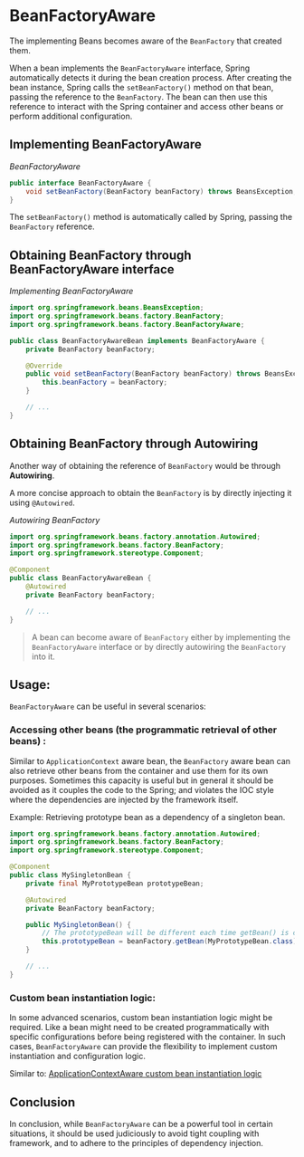 # BeanFactoryAware

The implementing Beans becomes aware of the `BeanFactory` that created them.

When a bean implements the `BeanFactoryAware` interface, Spring automatically detects it during the bean creation
process.
After creating the bean instance, Spring calls the `setBeanFactory()` method on that bean, passing the reference to
the `BeanFactory`.
The bean can then use this reference to interact with the Spring container and access other beans or perform additional
configuration.

## Implementing BeanFactoryAware

_BeanFactoryAware_
```java
public interface BeanFactoryAware {
    void setBeanFactory(BeanFactory beanFactory) throws BeansException;
}
```

The `setBeanFactory()` method is automatically called by Spring, passing the `BeanFactory` reference.

## Obtaining BeanFactory through BeanFactoryAware interface

_Implementing BeanFactoryAware_
```java
import org.springframework.beans.BeansException;
import org.springframework.beans.factory.BeanFactory;
import org.springframework.beans.factory.BeanFactoryAware;

public class BeanFactoryAwareBean implements BeanFactoryAware {
    private BeanFactory beanFactory;

    @Override
    public void setBeanFactory(BeanFactory beanFactory) throws BeansException {
        this.beanFactory = beanFactory;
    }

    // ...
}
```

## Obtaining BeanFactory through Autowiring

Another way of obtaining the reference of `BeanFactory` would be through **Autowiring**.

A more concise approach to obtain the `BeanFactory` is by directly injecting it using `@Autowired`.

_Autowiring BeanFactory_

```java
import org.springframework.beans.factory.annotation.Autowired;
import org.springframework.beans.factory.BeanFactory;
import org.springframework.stereotype.Component;

@Component
public class BeanFactoryAwareBean {
    @Autowired
    private BeanFactory beanFactory;

    // ...
}
```

> A bean can become aware of `BeanFactory` either by implementing the `BeanFactoryAware` interface or
> by directly autowiring the `BeanFactory` into it.

## Usage:

`BeanFactoryAware` can be useful in several scenarios:

### Accessing other beans (the programmatic retrieval of other beans) :

Similar to `ApplicationContext` aware bean, the `BeanFactory` aware bean can also retrieve other beans from the
container
and use them for its own purposes.
Sometimes this capacity is useful but in general it should be avoided as it couples the code to the Spring;
and violates the IOC style where the dependencies are injected by the framework itself.

Example: Retrieving prototype bean as a dependency of a singleton bean.

```java
import org.springframework.beans.factory.annotation.Autowired;
import org.springframework.beans.factory.BeanFactory;
import org.springframework.stereotype.Component;

@Component
public class MySingletonBean {
    private final MyPrototypeBean prototypeBean;

    @Autowired
    private BeanFactory beanFactory;

    public MySingletonBean() {
        // The prototypeBean will be different each time getBean() is called
        this.prototypeBean = beanFactory.getBean(MyPrototypeBean.class);
    }

    // ...
}
```

### Custom bean instantiation logic:

In some advanced scenarios, custom bean instantiation logic might be required.
Like a bean might need to be created programmatically with specific configurations before being registered with the
container.
In such cases, `BeanFactoryAware` can provide the flexibility to implement custom instantiation and configuration
logic.

Similar to: [ApplicationContextAware custom bean instantiation logic](../applicationContextAware/README.md#custom-bean-instantiation-logic)

## Conclusion

In conclusion, while `BeanFactoryAware` can be a powerful tool in certain situations, it should be used judiciously
to avoid tight coupling with framework, and to adhere to the principles of dependency injection. 

